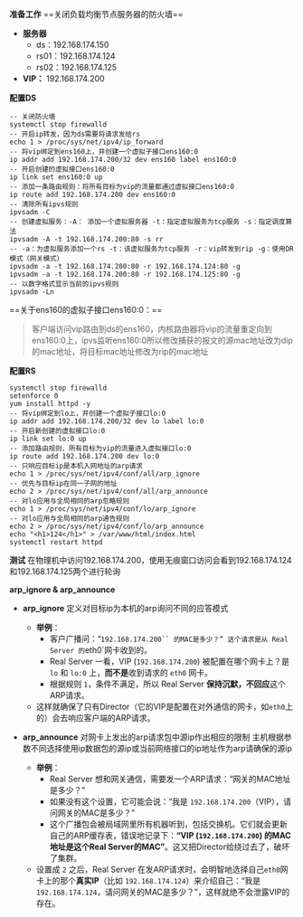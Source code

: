**准备工作**
==关闭负载均衡节点服务器的防火墙==
- **服务器**
  - ds：192.168.174.150
  - rs01：192.168.174.124
  - rs02：192.168.174.125
- **VIP：** 192.168.174.200

**配置DS**
```
-- 关闭防火墙
systemctl stop firewalld
-- 开启ip转发，因为ds需要将请求发给rs
echo 1 > /proc/sys/net/ipv4/ip_forward
-- 将vip绑定到ens160上，并创建一个虚拟子接口ens160:0
ip addr add 192.168.174.200/32 dev ens160 label ens160:0
-- 开启创建的虚拟接口ens160:0
ip link set ens160:0 up
-- 添加一条路由规则：将所有目标为vip的流量都通过虚拟接口ens160:0
ip route add 192.168.174.200 dev ens160:0
-- 清除所有ipvs规则
ipvsadm -C
-- 创建虚拟服务：-A： 添加一个虚拟服务器 -t：指定虚拟服务为tcp服务 -s：指定调度算法
ipvsadm -A -t 192.168.174.200:80 -s rr
-- -a：为虚拟服务添加一个rs -t：该虚拟服务为tcp服务 -r：vip转发到rip -g：使用DR模式（网关模式）
ipvsadm -a -t 192.168.174.200:80 -r 192.168.174.124:80 -g
ipvsadm -a -t 192.168.174.200:80 -r 192.168.174.125:80 -g
-- 以数字格式显示当前的ipvs规则
ipvsadm -Ln
```
==关于ens160的虚拟子接口ens160:0：==
> 客户端访问vip路由到ds的ens160，内核路由器将vip的流量重定向到ens160:0上，ipvs监听ens160:0所以修改捕获的报文的源mac地址改为dip的mac地址，将目标mac地址修改为rip的mac地址

**配置RS**
```
systemctl stop firewalld
setenforce 0
yum install httpd -y
-- 将vip绑定到lo上，并创建一个虚拟子接口lo:0
ip addr add 192.168.174.200/32 dev lo label lo:0
-- 开启新创建的虚拟接口lo:0
ip link set lo:0 up
-- 添加路由规则，所有目标为vip的流量进入虚拟接口lo:0
ip route add 192.168.174.200 dev lo:0
-- 只响应目标ip是本机入网地址的arp请求
echo 1 > /proc/sys/net/ipv4/conf/all/arp_ignore
-- 优先与目标ip在同一子网的地址
echo 2 > /proc/sys/net/ipv4/conf/all/arp_announce
-- 对lo应用与全局相同的arp忽略规则
echo 1 > /proc/sys/net/ipv4/conf/lo/arp_ignore
-- 对lo应用与全局相同的arp通告规则
echo 2 > /proc/sys/net/ipv4/conf/lo/arp_announce
echo "<h1>124</h1>" > /var/www/html/index.html
systemctl restart httpd
```

**测试**
在物理机中访问192.168.174.200，使用无痕窗口访问会看到192.168.174.124和192.168.174.125两个进行轮询

**arp_ignore & arp_announce**
- **arp_ignore** 定义对目标ip为本机的arp询问不同的应答模式
    *   **举例**：
        *   客户广播问：“`192.168.174.200`` 的MAC是多少？” 这个请求是从 Real Server 的`eth0`网卡收到的。
        *   Real Server 一看，VIP (`192.168.174.200`) 被配置在哪个网卡上？是 `lo` 和 `lo:0` 上，**而不是**收到请求的 `eth0` 网卡。
        *   根据规则 `1`，条件不满足，所以 Real Server **保持沉默，不回应**这个ARP请求。
    *   这样就确保了只有Director（它的VIP是配置在对外通信的网卡，如`eth0`上的）会去响应客户端的ARP请求。

- **arp_announce** 对网卡上发出的arp请求包中源ip作出相应的限制
主机根据参数不同选择使用ip数据包的源ip或当前网络接口的ip地址作为arp请确保的源ip
    *   **举例**：
        *   Real Server 想和网关通信，需要发一个ARP请求：“网关的MAC地址是多少？”
        *   如果没有这个设置，它可能会说：“我是 `192.168.174.200`（VIP），请问网关的MAC是多少？”
        *   这个广播包会被局域网里所有机器听到，包括交换机。它们就会更新自己的ARP缓存表，错误地记录下：**“VIP (`192.168.174.200`) 的MAC地址是这个Real Server的MAC”**。这又把Director给绕过去了，破坏了集群。
    *   设置成 `2` 之后，Real Server 在发ARP请求时，会明智地选择自己`eth0`网卡上的那个**真实IP**（比如 `192.168.174.124`）来介绍自己：“我是 `192.168.174.124`，请问网关的MAC是多少？”，这样就绝不会泄露VIP的存在。